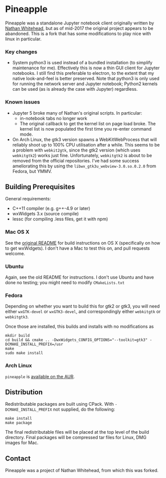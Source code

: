 # Pineapple

Pineapple was a standalone Jupyter notebook client originally written by [Nathan Whitehead](http://github.com/nwhitehead), but as of mid-2017 the original project appears to be abandoned. This is a fork that has some modifications to play nice with linux in particular.

### Key changes

- System python3 is used instead of a bundled installation (to simplify maintenance for me). Effectively this is now a thin GUI client for Jupyter notebooks. I still find this preferable to electron, to the extent that my native look-and-feel is better preserved. Note that python3 is only used for running the network server and Jupyter notebook; Python2 kernels can be used (as is already the case with Jupyter) regardless.

### Known issues

- Jupyter 5 broke many of Nathan's original scripts. In particular:
  - in-notebook tabs no longer work
  - The original callback to get the kernel list on page load broke. The kernel list is now populated the first time you re-enter command mode.
- On Arch Linux, the gtk3 version spawns a WebKitWebProcess that will reliably shoot up to 100% CPU utilisation after a while. This seems to be a problem with `webkit2gtk`, since the gtk2 version (which uses `webkitgtk2`) works just fine. Unfortunately, `webkitgtk2` is about to be removed from the official repositories. I've had some success ameliorating this by using the `libwx_gtk3u_webview-3.0.so.0.2.0` from Fedora, but YMMV.

## Building Prerequisites

General requirements:
* C++11 compiler (e.g. g++-4.9 or later)
* wxWidgets 3.x (source compile)
* lessc (for compiling .less files, get it with npm)

### Mac OS X

See the [original README](README.md.old) for build instructions on OS X (specifically on how to get wxWidgets). I don't have a Mac to test this on, and pull requests welcome.

### Ubuntu

Again, see the old README for instructions. I don't use Ubuntu and have done no testing; you might need to modify `CMakeLists.txt`

### Fedora

Depending on whether you want to build this for gtk2 or gtk3, you will need either `wxGTK-devel` or `wxGTK3-devel`, and correspondingly either `webkitgtk` or `webkitgtk3`.

Once those are installed, this builds and installs with no modifications as

```
mkdir build
cd build && cmake .. -DwxWidgets_CONFIG_OPTIONS="--toolkit=gtk3" -DCMAKE_INSTALL_PREFIX=/usr
make
sudo make install
```

### Arch Linux

`pineapple` is [available on the AUR](https://aur.archlinux.org/packages/pineapple/).

## Distribution

Redistributable packages are built using CPack. With `-DCMAKE_INSTALL_PREFIX` not supplied, do the following:

```
make install
make package
```

The final redistributable files will be placed at the top level of the
build directory. Final packages will be compressed tar files for
Linux, DMG images for Mac.

## Contact

Pineapple was a project of Nathan Whitehead, from which this was forked.
